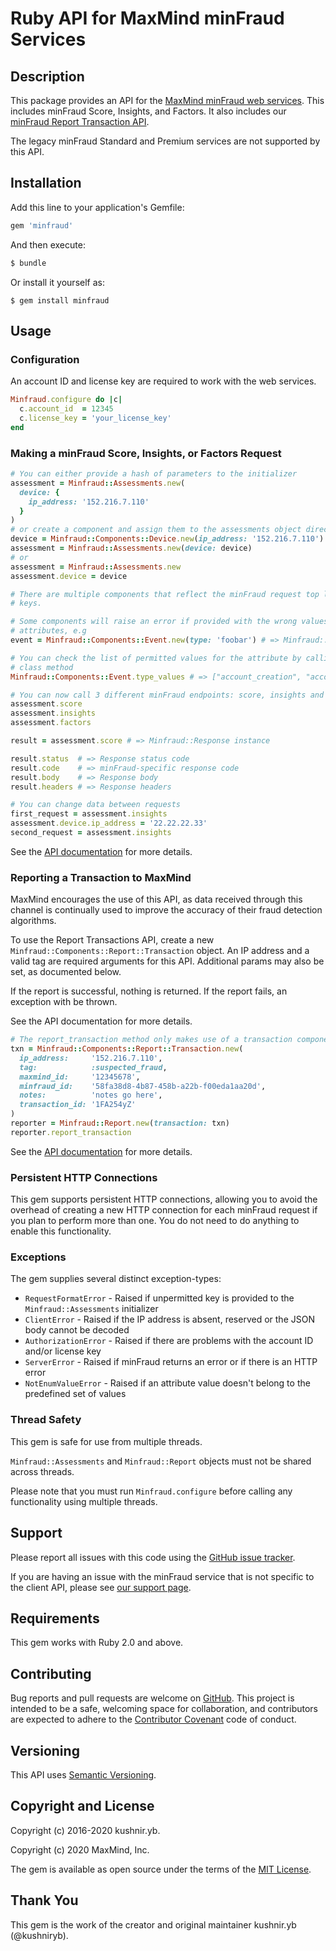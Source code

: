# Ruby API for MaxMind minFraud Services

## Description

This package provides an API for the [MaxMind minFraud web
services](https://dev.maxmind.com/minfraud/). This includes minFraud Score,
Insights, and Factors. It also includes our [minFraud Report Transaction
API](https://dev.maxmind.com/minfraud/report-transaction/).

The legacy minFraud Standard and Premium services are not supported by this
API.

## Installation

Add this line to your application's Gemfile:

```ruby
gem 'minfraud'
```

And then execute:

```ruby
$ bundle
```

Or install it yourself as:
```
$ gem install minfraud
```

## Usage

### Configuration

An account ID and license key are required to work with the web services.

```ruby
Minfraud.configure do |c|
  c.account_id  = 12345
  c.license_key = 'your_license_key'
end
````

### Making a minFraud Score, Insights, or Factors Request

```ruby
# You can either provide a hash of parameters to the initializer
assessment = Minfraud::Assessments.new(
  device: {
    ip_address: '152.216.7.110'
  }
)
# or create a component and assign them to the assessments object directly
device = Minfraud::Components::Device.new(ip_address: '152.216.7.110')
assessment = Minfraud::Assessments.new(device: device)
# or
assessment = Minfraud::Assessments.new
assessment.device = device

# There are multiple components that reflect the minFraud request top level
# keys.

# Some components will raise an error if provided with the wrong values for
# attributes, e.g
event = Minfraud::Components::Event.new(type: 'foobar') # => Minfraud::NotEnumValueError

# You can check the list of permitted values for the attribute by calling a
# class method
Minfraud::Components::Event.type_values # => ["account_creation", "account_login", ....]

# You can now call 3 different minFraud endpoints: score, insights and factors
assessment.score
assessment.insights
assessment.factors

result = assessment.score # => Minfraud::Response instance

result.status  # => Response status code
result.code    # => minFraud-specific response code
result.body    # => Response body
result.headers # => Response headers

# You can change data between requests
first_request = assessment.insights
assessment.device.ip_address = '22.22.22.33'
second_request = assessment.insights
```

See the [API documentation](https://www.rubydoc.info/gems/minfraud) for
more details.

### Reporting a Transaction to MaxMind

MaxMind encourages the use of this API, as data received through this
channel is continually used to improve the accuracy of their fraud
detection algorithms.

To use the Report Transactions API, create a new
`Minfraud::Components::Report::Transaction` object. An IP address and a
valid tag are required arguments for this API. Additional params may also
be set, as documented below.

If the report is successful, nothing is returned. If the report fails, an
exception with be thrown.

See the API documentation for more details.

```ruby
# The report_transaction method only makes use of a transaction component:
txn = Minfraud::Components::Report::Transaction.new(
  ip_address:     '152.216.7.110',
  tag:            :suspected_fraud,
  maxmind_id:     '12345678',
  minfraud_id:    '58fa38d8-4b87-458b-a22b-f00eda1aa20d',
  notes:          'notes go here',
  transaction_id: '1FA254yZ'
)
reporter = Minfraud::Report.new(transaction: txn)
reporter.report_transaction
```

See the [API documentation](https://www.rubydoc.info/gems/minfraud) for
more details.

### Persistent HTTP Connections

This gem supports persistent HTTP connections, allowing you to avoid the
overhead of creating a new HTTP connection for each minFraud request if you
plan to perform more than one. You do not need to do anything to enable
this functionality.

### Exceptions

The gem supplies several distinct exception-types:

* `RequestFormatError` - Raised if unpermitted key is provided to the
  `Minfraud::Assessments` initializer
* `ClientError` - Raised if the IP address is absent, reserved or the JSON
  body cannot be decoded
* `AuthorizationError` - Raised if there are problems with the account ID
  and/or license key
* `ServerError` - Raised if minFraud returns an error or if there is an
  HTTP error
* `NotEnumValueError` - Raised if an attribute value doesn't belong to the
  predefined set of values

### Thread Safety

This gem is safe for use from multiple threads.

`Minfraud::Assessments` and `Minfraud::Report` objects must not be shared
across threads.

Please note that you must run `Minfraud.configure` before calling any
functionality using multiple threads.

## Support

Please report all issues with this code using the
[GitHub issue tracker](https://github.com/maxmind/minfraud-api-ruby/issues).

If you are having an issue with the minFraud service that is not specific
to the client API, please see
[our support page](https://www.maxmind.com/en/support).

## Requirements

This gem works with Ruby 2.0 and above.

## Contributing

Bug reports and pull requests are welcome on
[GitHub](https://github.com/maxmind/minfraud-api-ruby). This project is
intended to be a safe, welcoming space for collaboration, and contributors
are expected to adhere to the [Contributor
Covenant](https://contributor-covenant.org) code of conduct.

## Versioning

This API uses [Semantic Versioning](https://semver.org/).

## Copyright and License

Copyright (c) 2016-2020 kushnir.yb.

Copyright (c) 2020 MaxMind, Inc.

The gem is available as open source under the terms of the [MIT
License](https://opensource.org/licenses/MIT).

## Thank You

This gem is the work of the creator and original maintainer kushnir.yb
(@kushniryb).
